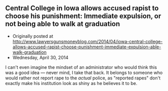 ## Central College in Iowa allows accused rapist to choose his punishment: Immediate expulsion, or not being able to walk at graduation

 * Originally posted at http://www.lawyersgunsmoneyblog.com/2014/04/iowa-central-college-allows-accused-rapist-choose-punishment-immediate-expulsion-able-walk-graduation
 * Wednesday, April 30, 2014

I can't even imagine the mindset of an administrator who would think this was a good idea — never mind, I take that back. It belongs to someone who would rather not report rape to the _actual_ police, as "reported rapes" don't exactly make his institution look as shiny as he believes it to be.